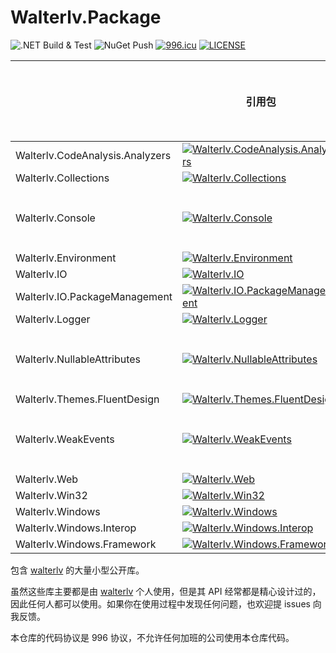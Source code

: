# Walterlv.Package

![.NET Build & Test][1] ![NuGet Push][2] [![996.icu][3]][4] [![LICENSE][5]][6]

|                                 | 引用包                                       | 源代码包                                            | 文档和入门     |
| ------------------------------- | -------------------------------------------- | --------------------------------------------------- | -------------- |
| Walterlv.CodeAnalysis.Analyzers | [![Walterlv.CodeAnalysis.Analyzers][11]][12] | [![Walterlv.CodeAnalysis.Analyzers.Source][13]][14] |                |
| Walterlv.Collections            | [![Walterlv.Collections][16]][17]            | [![Walterlv.Collections.Source][18]][19]            |                |
| Walterlv.Console                | [![Walterlv.Console][70]][71]                | [![Walterlv.Console.Source][72]][73]                | [前往查看][74] |
| Walterlv.Environment            | [![Walterlv.Environment][20]][21]            | [![Walterlv.Environment.Source][22]][23]            |                |
| Walterlv.IO                     | [![Walterlv.IO][24]][25]                     | [![Walterlv.IO.Source][26]][27]                     |                |
| Walterlv.IO.PackageManagement   | [![Walterlv.IO.PackageManagement][28]][29]   | [![Walterlv.IO.PackageManagement.Source][30]][31]   |                |
| Walterlv.Logger                 | [![Walterlv.Logger][32]][33]                 | [![Walterlv.Logger.Source][34]][35]                 |                |
| Walterlv.NullableAttributes     | [![Walterlv.NullableAttributes][36]][37]     | [![Walterlv.NullableAttributes.Source][38]][39]     | [前往查看][40] |
| Walterlv.Themes.FluentDesign    | [![Walterlv.Themes.FluentDesign][41]][42]    | [![Walterlv.Themes.FluentDesign.Source][43]][44]    |                |
| Walterlv.WeakEvents             | [![Walterlv.WeakEvents][45]][46]             | [![Walterlv.WeakEvents.Source][47]][48]             | [前往查看][49] |
| Walterlv.Web                    | [![Walterlv.Web][50]][51]                    | [![Walterlv.Web.Source][52]][53]                    |                |
| Walterlv.Win32                  | [![Walterlv.Win32][54]][55]                  | [![Walterlv.Win32.Source][56]][57]                  |                |
| Walterlv.Windows                | [![Walterlv.Windows][58]][59]                | [![Walterlv.Windows.Source][60]][61]                |                |
| Walterlv.Windows.Interop        | [![Walterlv.Windows.Interop][62]][63]        | [![Walterlv.Windows.Interop.Source][64]][65]        |                |
| Walterlv.Windows.Framework      | [![Walterlv.Windows.Framework][66]][67]      | [![Walterlv.Windows.Framework.Source][68]][69]      |                |

包含 [walterlv](https://github.com/walterlv) 的大量小型公开库。

虽然这些库主要都是由 [walterlv](https://github.com/walterlv) 个人使用，但是其 API 经常都是精心设计过的，因此任何人都可以使用。如果你在使用过程中发现任何问题，也欢迎提 issues 向我反馈。

本仓库的代码协议是 996 协议，不允许任何加班的公司使用本仓库代码。

[1]: https://github.com/walterlv/Walterlv.Packages/workflows/.NET%20Build%20&%20Test/badge.svg
[2]: https://github.com/walterlv/Walterlv.Packages/workflows/NuGet%20Push/badge.svg
[3]: https://img.shields.io/badge/link-996.icu-red.svg
[4]: https://996.icu
[5]: https://img.shields.io/badge/license-NPL%20(The%20996%20Prohibited%20License)-blue.svg
[6]: https://github.com/996icu/996.ICU/blob/master/LICENSE
[11]: https://img.shields.io/nuget/v/Walterlv.CodeAnalysis.Analyzers
[12]: https://www.nuget.org/packages/Walterlv.CodeAnalysis.Analyzers/
[13]: https://img.shields.io/nuget/v/Walterlv.CodeAnalysis.Analyzers.Source
[14]: https://www.nuget.org/packages/Walterlv.CodeAnalysis.Analyzers.Source/
[16]: https://img.shields.io/nuget/v/Walterlv.Collections
[17]: https://www.nuget.org/packages/Walterlv.Collections/
[18]: https://img.shields.io/nuget/v/Walterlv.Collections.Source
[19]: https://www.nuget.org/packages/Walterlv.Collections.Source/
[70]: https://img.shields.io/nuget/v/Walterlv.Console
[71]: https://www.nuget.org/packages/Walterlv.Console/
[72]: https://img.shields.io/nuget/v/Walterlv.Console.Source
[73]: https://www.nuget.org/packages/Walterlv.Console.Source/
[74]: https://blog.walterlv.com/post/format-data-as-a-table-in-console
[20]: https://img.shields.io/nuget/v/Walterlv.Environment
[21]: https://www.nuget.org/packages/Walterlv.Environment/
[22]: https://img.shields.io/nuget/v/Walterlv.Environment.Source
[23]: https://www.nuget.org/packages/Walterlv.Environment.Source/
[24]: https://img.shields.io/nuget/v/Walterlv.IO
[25]: https://www.nuget.org/packages/Walterlv.IO/
[26]: https://img.shields.io/nuget/v/Walterlv.IO.Source
[27]: https://www.nuget.org/packages/Walterlv.IO.Source/
[28]: https://img.shields.io/nuget/v/Walterlv.IO.PackageManagement
[29]: https://www.nuget.org/packages/Walterlv.IO.PackageManagement/
[30]: https://img.shields.io/nuget/v/Walterlv.IO.PackageManagement.Source
[31]: https://www.nuget.org/packages/Walterlv.IO.PackageManagement.Source/
[32]: https://img.shields.io/nuget/v/Walterlv.Logger
[33]: https://www.nuget.org/packages/Walterlv.Logger/
[34]: https://img.shields.io/nuget/v/Walterlv.Logger.Source
[35]: https://www.nuget.org/packages/Walterlv.Logger.Source/
[36]: https://img.shields.io/nuget/v/Walterlv.NullableAttributes
[37]: https://www.nuget.org/packages/Walterlv.NullableAttributes/
[38]: https://img.shields.io/nuget/v/Walterlv.NullableAttributes.Source
[39]: https://www.nuget.org/packages/Walterlv.NullableAttributes.Source/
[40]: https://blog.walterlv.com/post/how-to-enable-nullable-reference-types
[41]: https://img.shields.io/nuget/v/Walterlv.Themes.FluentDesign
[42]: https://www.nuget.org/packages/Walterlv.Themes.FluentDesign/
[43]: https://img.shields.io/nuget/v/Walterlv.Themes.FluentDesign.Source
[44]: https://www.nuget.org/packages/Walterlv.Themes.FluentDesign.Source/
[45]: https://img.shields.io/nuget/v/Walterlv.WeakEvents
[46]: https://www.nuget.org/packages/Walterlv.WeakEvents/
[47]: https://img.shields.io/nuget/v/Walterlv.WeakEvents.Source
[48]: https://www.nuget.org/packages/Walterlv.WeakEvents.Source/
[49]: https://blog.walterlv.com/post/implement-custom-dotnet-weak-event.html
[50]: https://img.shields.io/nuget/v/Walterlv.Web
[51]: https://www.nuget.org/packages/Walterlv.Web/
[52]: https://img.shields.io/nuget/v/Walterlv.Web.Source
[53]: https://www.nuget.org/packages/Walterlv.Web.Source/
[54]: https://img.shields.io/nuget/v/Walterlv.Win32
[55]: https://www.nuget.org/packages/Walterlv.Win32/
[56]: https://img.shields.io/nuget/v/Walterlv.Win32.Source
[57]: https://www.nuget.org/packages/Walterlv.Win32.Source/
[58]: https://img.shields.io/nuget/v/Walterlv.Windows
[59]: https://www.nuget.org/packages/Walterlv.Windows/
[60]: https://img.shields.io/nuget/v/Walterlv.Windows.Source
[61]: https://www.nuget.org/packages/Walterlv.Windows.Source/
[62]: https://img.shields.io/nuget/v/Walterlv.Windows.Interop
[63]: https://www.nuget.org/packages/Walterlv.Windows.Interop/
[64]: https://img.shields.io/nuget/v/Walterlv.Windows.Interop.Source
[65]: https://www.nuget.org/packages/Walterlv.Windows.Interop.Source/
[66]: https://img.shields.io/nuget/v/Walterlv.Windows.Framework
[67]: https://www.nuget.org/packages/Walterlv.Windows.Framework/
[68]: https://img.shields.io/nuget/v/Walterlv.Windows.Framework.Source
[69]: https://www.nuget.org/packages/Walterlv.Windows.Framework.Source/
